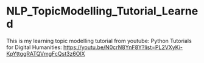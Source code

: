 # NLP_TopicModelling_Tutorial_Learned
This is my learning topic modelling tutorial from youtube: Python Tutorials for Digital Humanities: https://youtu.be/N0crN8YnF8Y?list=PL2VXyKi-KpYttggRATQVmgFcQst3z6OlX 
